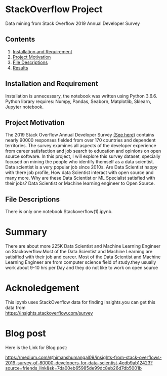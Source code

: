 # StackOverflow Project
Data mining from Stack Overflow 2019 Annual Developer Survey 
## Contents 
1. [Installation and Requirement](#installation) 
2. [Project Motivation](#motivation) 
3. [File Descriptions](#files) 
4. [Results](#results) 
## Installation and Requirement <a name="installation"></a> 
Installation is unnecessary, the notebook was written using Python 3.6.6. \
Python library requires: 
Numpy, 
Pandas, 
Seaborn, 
Matplotlib,
Sklearn, 
Jupyter notebook. 
## Project Motivation<a name="motivation"></a> 

The 2019 Stack Overflow Annual Developer Survey [(See here)](https://insights.stackoverflow.com/survey) contains nearly 90000 responses fielded from over 170 countries and dependent territories. The survey examines all aspects of the developer experience from career satisfaction and job search to education and opinions on open source software. In this project, I will explore this survey dataset, specially focused on mining the people who identify themself as a data scientist. Data scientist is a very popular job since 2010s. Are Data Scientist happy with there job profile, How data Scientist interact with open source and many more. Why are these Data Scientist or ML Specialist satisfied with their jobs? Data Scientist or Machine learning engineer to Open Source. 
## File Descriptions <a name="files"></a> 
There is only one notebook Stackoverflow(1).ipynb. 
# Summary
There are about more 225K Data Scientist and Machine Learning Engineer on Stackoverflow.Most of the Data Scientist and Machine Learning are satisified with their job and career. Most of the Data Scientist and Machine Learning Engineer are from computer science field of study.they usually work about 9-10 hrs per Day and they do not like to work on open source

# Acknoledgement
This ipynb uses StackOverflow data for finding insights.you can get this data from  
https://insights.stackoverflow.com/survey


# Blog post

Here is the Link for Blog post:

https://medium.com/@himanshumangal09/insights-from-stack-overflows-2019-survey-of-80000-developers-for-data-scientist-4edb9ab12423?source=friends_link&sk=7da00eb65985de99dc8eb26d7db5001b
